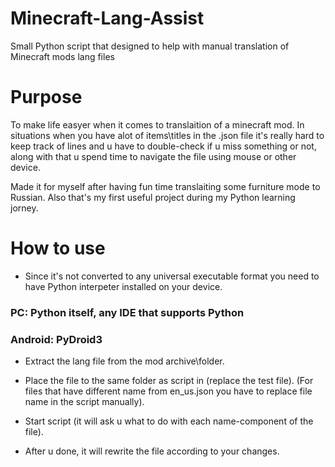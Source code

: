 # Minecraft-Lang-Assist
Small Python script that designed to help with manual translation of Minecraft mods lang files

# Purpose
To make life easyer when it comes to translaition of a minecraft mod. In situations when you have alot of items\titles in the .json file it's really hard to keep track of lines and u have to double-check if u miss something or not, along with that u spend time to navigate the file using mouse or other device.

Made it for myself after having fun time translaiting some furniture mode to Russian. Also that's my first useful project during my Python learning jorney.

# How to use
  
  - Since it's not converted to any universal executable format you need to have Python interpeter installed on your device.

### PC: Python itself, any IDE that supports Python

### Android: PyDroid3
  
  - Extract the lang file from the mod archive\folder.
  
  - Place the file to the same folder as script in (replace the test file).
(For files that have different name from en_us.json you have to replace file name in the script manually).
  
  - Start script (it will ask u what to do with each name-component of the file).
  
  - After u done, it will rewrite the file according to your changes.
